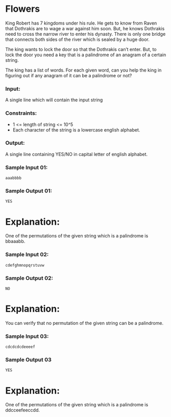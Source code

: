 Flowers
=======

King Robert has 7 kingdoms under his rule. He gets to know from Raven that Dothrakis are to wage a war against him soon. But, he knows Dothrakis need to cross the narrow river to enter his dynasty. There is only one bridge that connects both sides of the river which is sealed by a huge door.

The king wants to lock the door so that the Dothrakis can’t enter. But, to lock the door you need a key that is a palindrome of an anagram of a certain string.

The king has a list of words. For each given word, can you help the king in figuring out if any anagram of it can be a palindrome or not?

### Input:

A single line which will contain the input string

### Constraints:

* 1 <= length of string <= 10^5
* Each character of the string is a lowercase english alphabet.

### Output:

A single line containing YES/NO in capital letter of english alphabet.

### Sample Input 01:

    aaabbbb

### Sample Output 01:

    YES

# Explanation:

One of the permutations of the given string which is a palindrome is bbaaabb. 

### Sample Input 02:

    cdefghmnopqrstuvw

### Sample Output 02:

    NO

# Explanation:

You can verify that no permutation of the given string can be a palindrome. 

### Sample Input 03:

    cdcdcdcdeeeef

### Sample Output 03

    YES

# Explanation:

One of the permutations of the given string which is a palindrome is ddcceefeeccdd.
